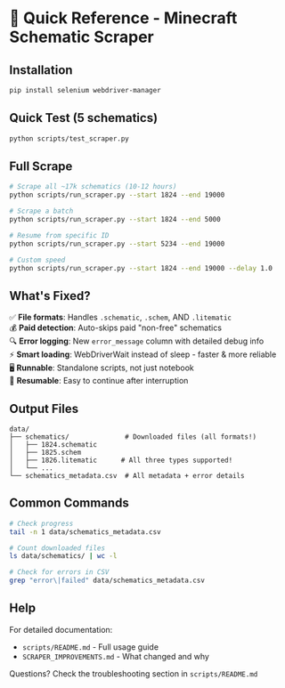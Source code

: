 # 🚀 Quick Reference - Minecraft Schematic Scraper

## Installation
```bash
pip install selenium webdriver-manager
```

## Quick Test (5 schematics)
```bash
python scripts/test_scraper.py
```

## Full Scrape
```bash
# Scrape all ~17k schematics (10-12 hours)
python scripts/run_scraper.py --start 1824 --end 19000

# Scrape a batch
python scripts/run_scraper.py --start 1824 --end 5000

# Resume from specific ID
python scripts/run_scraper.py --start 5234 --end 19000

# Custom speed
python scripts/run_scraper.py --start 1824 --end 19000 --delay 1.0
```

## What's Fixed?

✅ **File formats**: Handles `.schematic`, `.schem`, AND `.litematic`  
💰 **Paid detection**: Auto-skips paid "non-free" schematics  
🔍 **Error logging**: New `error_message` column with detailed debug info  
⚡ **Smart loading**: WebDriverWait instead of sleep - faster & more reliable  
🖥️ **Runnable**: Standalone scripts, not just notebook  
🔄 **Resumable**: Easy to continue after interruption  

## Output Files
```
data/
├── schematics/              # Downloaded files (all formats!)
│   ├── 1824.schematic
│   ├── 1825.schem
│   ├── 1826.litematic      # All three types supported!
│   └── ...
└── schematics_metadata.csv  # All metadata + error details
```

## Common Commands

```bash
# Check progress
tail -n 1 data/schematics_metadata.csv

# Count downloaded files
ls data/schematics/ | wc -l

# Check for errors in CSV
grep "error\|failed" data/schematics_metadata.csv
```

## Help

For detailed documentation:
- `scripts/README.md` - Full usage guide
- `SCRAPER_IMPROVEMENTS.md` - What changed and why

Questions? Check the troubleshooting section in `scripts/README.md`
